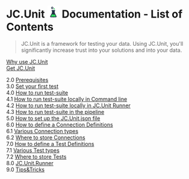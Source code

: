 # JC.Unit ![Logo](Images/media/logo.png) Documentation - List of Contents 

> JC.Unit is a framework for testing your data. Using JC.Unit, you'll significantly increase trust into your solutions and into your data.

[Why use JC.Unit](why-use-jc-unit)  
[Get JC.Unit](get-jc-unit)

2.0 [Prerequisites](2-0-prerequisites)  
3.0 [Set your first test](3-0-set-your-first-test)  
4.0 [How to run test-suite](4-0-how-to-run-test-suite)  
4.1 [How to run test-suite locally in Command line](4-1-how-to-run-test-suite-locally-in-command-line)  
4.2 [How to run test-suite locally in JC.Unit Runner](4-2-how-to-run-test-suite-locally-using-jc-unit-runner)   
4.3 [How to run test-suite in the pipeline](4-3-how-to-run-test-suite-in-the-pipeline)  
5.0 [How to set up the JC.Unit.json file](5-0-how-to-setup-the-jc-unit-json-file)  
6.0 [How to define a Connection Definitions](6-0-how-to-define-a-connection-definitions)  
6.1 [Various Connection types](6-1-various-connection-types)  
6.2 [Where to store Connections](6-2-where-to-store-connections)  
7.0 [How to define a Test Definitions](7-0-how-to-define-a-test-definitions)  
7.1 [Various Test types](7-1-various-test-types)  
7.2 [Where to store Tests](7-2-where-to-store-tests)  
8.0 [JC.Unit.Runner](8-0-jc-unit-runner)  
9.0 [Tips&Tricks](9-0-tips-and-tricks) 
